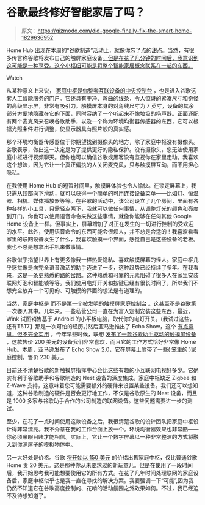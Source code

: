 # 谷歌最终修好智能家居了吗？

> 原文：<https://gizmodo.com/did-google-finally-fix-the-smart-home-1829636952>

Home Hub 出现在本周的“谷歌制造”活动上，就像你忘了点的甜点。当然，有很多传言称谷歌将发布自己的触屏家庭设备[。但是在花了几分钟的时间后，我意识到这可能是一种享受。这个小枢纽可能是将整个智能家居概念联系在一起的东西。](https://gizmodo.com/google-has-a-smart-display-now-and-it-s-called-home-hub-1829619683?rev=1539100589459)

Watch

从某种意义上来说， [家庭中枢是你整套互联设备的中央控制台](https://store.google.com/product/google_home_hub) ，也是进入谷歌这套人工智能服务的门户。它还具有干净、弯曲的线条，令人惊讶的紧凑尺寸和奇怪的高级显示屏，非常有吸引力。触摸屏本身的对角线尺寸为 7 英寸，设备的其余部分方便地隐藏在它的下面，同时容纳了一个听起来不像垃圾的扬声器。正面还配有两个麦克风来召唤谷歌助手，以及一个称为环境均衡器传感器的东西，它可以根据光照条件进行调整，使显示器具有照片般的真实感。

那个环境均衡器传感器位于你期望找到摄像头的地方，除了家庭中枢没有摄像头。谷歌表示，做出这一决定是为了提供更好的隐私保护。没有摄像头，您无法使用家庭中枢进行视频聊天。但你也可以确信谷歌或黑客没有监视你在家里走动。我喜欢这个想法，因为它让一个真正偏执的人关闭麦克风，只与触摸屏互动，而不用担心隐私。

在我使用 Home Hub 的短暂时间里，触摸屏体验也令人愉快。在锁定屏幕上，我只需从顶部向下滑动，就可以获得一个简单的可用连接设备菜单——比如灯、恒温器、相机、媒体播放器等等。在谷歌的活动中，该公司设立了几个房间，里面有各种各样的小工具，只需轻点两下，我就可以做任何事情，从调整灯光的颜色和亮度到开门。你也可以使用语音命令来做这些事情，就像你能够在任何其他 Google Home 设备上一样。但事实上，屏幕增加了对正在发生的一切进行控制的受欢迎的水平。此外，使用语音命令的东西可能会很烦人，并不总是合适的！我喜欢看看家里的联网设备发生了什么，我喜欢触摸一个界面，感觉自己是这些设备的老板。我也不总是想拿出手机来做事情。

谷歌似乎指望世界上有更多像我一样热爱隐私、喜欢触摸屏幕的怪人。家庭中枢几乎感觉像是向完全语音激活的助手迈进了一步，这种趋势已经持续了多年。在我看来，这是一条更熟悉的路的岔路。这种熟悉和可靠的元素阻碍了很多人在家里安装联网灯泡和智能锁等等。我们使用电灯开关和按键已经有很长时间了，所以我们不想完全放弃一个可见的、可触摸的界面的想法是有道理的。

当然，家庭中枢是 [而不是第一个被发明的触摸屏家庭控制台](https://techcrunch.com/2018/10/09/the-smart-display-wars/) 。这甚至不是谷歌第一次卷入其中。几年来，一些私营公司一直在为富人定制安装这些东西，最近，Wink 试图销售基于 Android 的小平板电脑，取代你的电灯开关。(我试过这些，还有T5T7】那是一次可怕的经历。)然后亚马逊推出了 Echo Show，这个 [有点意思，但不完全实用](https://gizmodo.com/the-amazon-echo-show-is-the-best-dumb-smart-machine-in-1796380588) 。今年早些时候，联想 [发布了一款谷歌助手驱动的触摸屏设备](https://gizmodo.com/google-and-lenovos-smart-display-trounces-amazons-in-ev-1827886084#_ga=2.263458756.974187583.1539096096-1681434577.1539096096) ，这款售价 200 美元的设备我们非常喜欢，而且它的工作方式恰好非常像 Home Hub。本周，亚马逊发布了 Echo Show 2.0，它在屏幕上附带了一些( [笨重的](https://www.cnet.com/reviews/amazon-echo-show-2-0-review/) )家庭控制。售价 230 美元。

目前还不清楚谷歌的新触摸屏指挥中心会比这些有趣的小互联网电视好多少。它确实有利于谷歌助手和谷歌制造的 Nest 设备的深度集成。家庭中枢缺乏 Zigbee 和 Z-Wave 支持，这意味着您可能需要额外的硬件来设置某些设备。我们还可以想知道，这种谷歌制造的硬件是否会更好地工作，不仅是谷歌原生的 Nest 设备，而且是 1000 多家与谷歌助手合作的公司制造的联网设备。这些问题需要进一步的测试。

至少，在花了一点时间使用这款设备之后，我很清楚谷歌的设计团队把家庭中枢设计得非常漂亮。我不介意在我的工作台面上放一个。环境均衡器效果也非常酷——你必须亲眼目睹才能相信。实际上，它让一个数字屏幕以一种非常整洁的方式将融入到你满屋子的模拟物体中。

另一大好处是价格。谷歌 [将开始以 150 美元](https://store.google.com/product/google_home_hub) 的价格出售家庭中枢，仅比普通谷歌 Home 贵 20 美元。这是那种你从未要求过的新玩意儿。但是在使用了一段时间后，我开始思考我可能想要使用它的所有方式。在花了几年时间处理联网的家庭设备后，家庭中枢似乎也是我一直在寻找的解决方案。我要强调一下“可能”,因为我仍然不知道它在谷歌高度控制的、花哨的活动氛围之外效果如何。不过，我已经迫不及待想知道了。